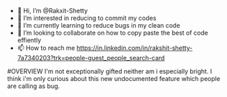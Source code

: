 - 👋 Hi, I’m @Rakxit-Shetty
- 👀 I’m interested in reducing to commit my codes
- 🌱 I’m currently learning to reduce bugs in my clean code
- 💞️ I’m looking to collaborate on how to copy paste the best of code effiently
- 📫 How to reach me https://in.linkedin.com/in/rakshit-shetty-7a7340203?trk=people-guest_people_search-card

#OVERVIEW
I'm not exceptionally gifted neither am i especially bright.
I think i'm only curious about this new undocumented feature which people are calling as bug.
<!---
Rakxit-Shetty/Rakxit-Shetty is a ✨ special ✨ repository because its `README.md` (this file) appears on your GitHub profile.
You can click the Preview link to take a look at your changes.
--->
